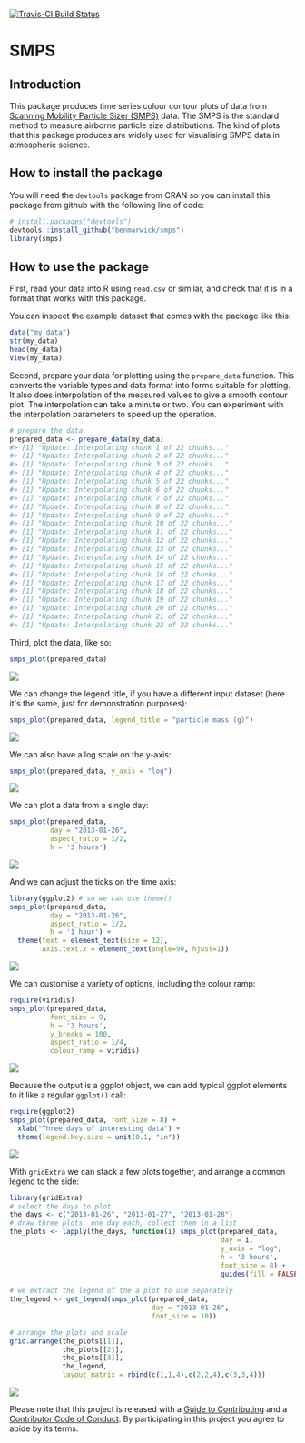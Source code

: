 <!-- README.md is generated from README.Rmd. Please edit that file -->
[![Travis-CI Build Status](https://travis-ci.org/benmarwick/smps.svg?branch=master)](https://travis-ci.org/benmarwick/smps)

SMPS
====

Introduction
------------

This package produces time series colour contour plots of data from [Scanning Mobility Particle Sizer (SMPS)](https://en.wikipedia.org/wiki/Scanning_mobility_particle_sizer) data. The SMPS is the standard method to measure airborne particle size distributions. The kind of plots that this package produces are widely used for visualising SMPS data in atmospheric science.

How to install the package
--------------------------

You will need the `devtools` package from CRAN so you can install this package from github with the following line of code:

``` r
# install.packages("devtools")
devtools::install_github("benmarwick/smps")
library(smps)
```

How to use the package
----------------------

First, read your data into R using `read.csv` or similar, and check that it is in a format that works with this package.

You can inspect the example dataset that comes with the package like this:

``` r
data("my_data")
str(my_data)
head(my_data)
View(my_data)
```

Second, prepare your data for plotting using the `prepare_data` function. This converts the variable types and data format into forms suitable for plotting. It also does interpolation of the measured values to give a smooth contour plot. The interpolation can take a minute or two. You can experiment with the interpolation parameters to speed up the operation.

``` r
# prepare the data
prepared_data <- prepare_data(my_data)
#> [1] "Update: Interpolating chunk 1 of 22 chunks..."
#> [1] "Update: Interpolating chunk 2 of 22 chunks..."
#> [1] "Update: Interpolating chunk 3 of 22 chunks..."
#> [1] "Update: Interpolating chunk 4 of 22 chunks..."
#> [1] "Update: Interpolating chunk 5 of 22 chunks..."
#> [1] "Update: Interpolating chunk 6 of 22 chunks..."
#> [1] "Update: Interpolating chunk 7 of 22 chunks..."
#> [1] "Update: Interpolating chunk 8 of 22 chunks..."
#> [1] "Update: Interpolating chunk 9 of 22 chunks..."
#> [1] "Update: Interpolating chunk 10 of 22 chunks..."
#> [1] "Update: Interpolating chunk 11 of 22 chunks..."
#> [1] "Update: Interpolating chunk 12 of 22 chunks..."
#> [1] "Update: Interpolating chunk 13 of 22 chunks..."
#> [1] "Update: Interpolating chunk 14 of 22 chunks..."
#> [1] "Update: Interpolating chunk 15 of 22 chunks..."
#> [1] "Update: Interpolating chunk 16 of 22 chunks..."
#> [1] "Update: Interpolating chunk 17 of 22 chunks..."
#> [1] "Update: Interpolating chunk 18 of 22 chunks..."
#> [1] "Update: Interpolating chunk 19 of 22 chunks..."
#> [1] "Update: Interpolating chunk 20 of 22 chunks..."
#> [1] "Update: Interpolating chunk 21 of 22 chunks..."
#> [1] "Update: Interpolating chunk 22 of 22 chunks..."
```

Third, plot the data, like so:

``` r
smps_plot(prepared_data) 
```

![](figures/README-prep-1.png)

We can change the legend title, if you have a different input dataset (here it's the same, just for demonstration purposes):

``` r
smps_plot(prepared_data, legend_title = "particle mass (g)") 
```

![](figures/README-legend-1.png)

We can also have a log scale on the y-axis:

``` r
smps_plot(prepared_data, y_axis = "log")
```

![](figures/README-log-1.png)

We can plot a data from a single day:

``` r
smps_plot(prepared_data, 
          day = "2013-01-26", 
          aspect_ratio = 1/2, 
          h = '3 hours')
```

![](figures/README-oneday-1.png)

And we can adjust the ticks on the time axis:

``` r
library(ggplot2) # so we can use theme()
smps_plot(prepared_data, 
          day = "2013-01-26", 
          aspect_ratio = 1/2, 
          h = '1 hour') +
  theme(text = element_text(size = 12),
        axis.text.x = element_text(angle=90, hjust=1)) 
```

![](figures/README-onedayonehour-1.png)

We can customise a variety of options, including the colour ramp:

``` r
require(viridis)
smps_plot(prepared_data, 
          font_size = 9, 
          h = '3 hours',
          y_breaks = 100,
          aspect_ratio = 1/4,
          colour_ramp = viridis) 
```

![](figures/README-options-1.png)

Because the output is a ggplot object, we can add typical ggplot elements to it like a regular `ggplot()` call:

``` r
require(ggplot2)
smps_plot(prepared_data, font_size = 8) + 
  xlab("Three days of interesting data") +
  theme(legend.key.size = unit(0.1, "in"))
```

![](figures/README-ggpl-1.png)

With `gridExtra` we can stack a few plots together, and arrange a common legend to the side:

``` r
library(gridExtra)
# select the days to plot
the_days <- c("2013-01-26", "2013-01-27", "2013-01-28")
# draw three plots, one day each, collect them in a list
the_plots <- lapply(the_days, function(i) smps_plot(prepared_data, 
                                                    day = i, 
                                                    y_axis = "log",  
                                                    h = '3 hours', 
                                                    font_size = 8) +   
                                                    guides(fill = FALSE))
  
# we extract the legend of the a plot to use separately
the_legend <- get_legend(smps_plot(prepared_data, 
                                   day = "2013-01-26", 
                                   font_size = 10))

# arrange the plots and scale
grid.arrange(the_plots[[1]], 
             the_plots[[2]], 
             the_plots[[3]], 
             the_legend, 
             layout_matrix = rbind(c(1,1,4),c(2,2,4),c(3,3,4)))
```

![](figures/README-combine-1.png)

Please note that this project is released with a [Guide to Contributing](CONTRIBUTING.md) and a [Contributor Code of Conduct](CONDUCT.md). By participating in this project you agree to abide by its terms.
